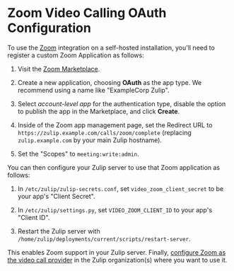 # Zoom Video Calling OAuth Configuration

To use the [Zoom](https://zoom.us) integration on a self-hosted
installation, you'll need to register a custom Zoom Application as
follows:

1. Visit the [Zoom Marketplace](https://marketplace.zoom.us/develop/create).

1. Create a new application, choosing **OAuth** as the app type.
We recommend using a name like "ExampleCorp Zulip".

1. Select *account-level app* for the authentication type, disable
the option to publish the app in the Marketplace, and click **Create**.

1. Inside of the Zoom app management page, set the Redirect URL to
`https://zulip.example.com/calls/zoom/complete` (replacing
`zulip.example.com` by your main Zulip hostname).

1. Set the "Scopes" to `meeting:write:admin`.

You can then configure your Zulip server to use that Zoom application
as follows:

1. In `/etc/zulip/zulip-secrets.conf`, set `video_zoom_client_secret`
to be your app's "Client Secret".

1. In `/etc/zulip/settings.py`, set `VIDEO_ZOOM_CLIENT_ID` to your
   app's "Client ID".

1. Restart the Zulip server with
   `/home/zulip/deployments/current/scripts/restart-server`.

This enables Zoom support in your Zulip server.  Finally, [configure
Zoom as the video call
provider](https://zulipchat.com/help/start-a-call) in the Zulip
organization(s) where you want to use it.
